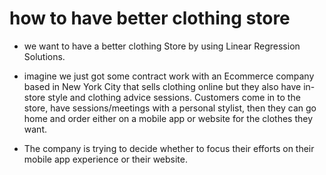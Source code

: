 # how to have better clothing store

* we want to have a better clothing Store by using Linear Regression Solutions.


* imagine we just got some contract work with an Ecommerce company based in New York City that sells clothing online but they also have in-store style and clothing advice sessions. Customers come in to the store, have sessions/meetings with a personal stylist, then they can go home and order either on a mobile app or website for the clothes they want.

* The company is trying to decide whether to focus their efforts on their mobile app experience or their website.





